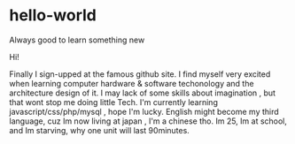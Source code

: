 # hello-world
Always good to learn something new

Hi!

Finally I sign-upped at the famous github site.
I find myself very excited when learning computer hardware & software techonology and the architecture design of it.
I may lack of some skills about imagination , but that wont stop me doing little Tech.
I'm currently learning javascript/css/php/mysql , hope I'm lucky.
English might become my third language, cuz Im now living at japan , I'm a chinese tho.
Im 25, Im at school, and Im starving, why one unit will last 90minutes.
